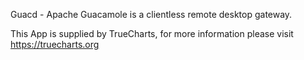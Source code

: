 Guacd - Apache Guacamole is a clientless remote desktop gateway.

This App is supplied by TrueCharts, for more information please visit https://truecharts.org

